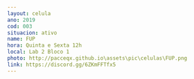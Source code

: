 ```yaml
---
layout: celula
ano: 2019
cod: 003
situacion: ativo
name: FUP
hora: Quinta e Sexta 12h
local: Lab 2 Bloco 1
photo: http://pacceqx.github.io\assets\pic\celulas\FUP.png
link: https://discord.gg/6ZKmFFTfx5
---
```



